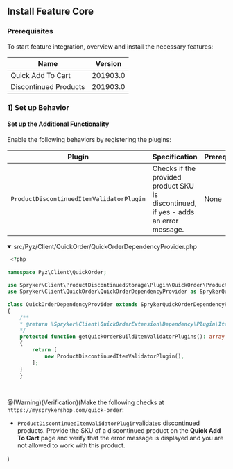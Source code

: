 ## Install Feature Core
### Prerequisites
To start feature integration, overview and install the necessary features:

|  Name|Version  |
| --- | --- |
|Quick Add To Cart  |201903.0  |
|Discontinued Products  |  201903.0|

### 1) Set up Behavior
#### Set up the Additional Functionality
Enable the following behaviors by registering the plugins:

|Plugin  |  Specification|  Prerequisites| Namespace |
| --- | --- | --- | --- |
| `ProductDiscontinuedItemValidatorPlugin` |Checks if the provided product SKU is discontinued, if yes - adds an error message.  | None | `Spryker\Client\ProductDiscontinuedStorage\Plugin\QuickOrder` |

<details open>
<summary> src/Pyz/Client/QuickOrder/QuickOrderDependencyProvider.php</summary>

```php
 <?php
 
namespace Pyz\Client\QuickOrder;
 
use Spryker\Client\ProductDiscontinuedStorage\Plugin\QuickOrder\ProductDiscontinuedItemValidatorPlugin;
use Spryker\Client\QuickOrder\QuickOrderDependencyProvider as SprykerQuickOrderDependencyProvider;
 
class QuickOrderDependencyProvider extends SprykerQuickOrderDependencyProvider
{
	/**
	* @return \Spryker\Client\QuickOrderExtension\Dependency\Plugin\ItemValidatorPluginInterface[]
	*/
	protected function getQuickOrderBuildItemValidatorPlugins(): array
	{
		return [
			new ProductDiscontinuedItemValidatorPlugin(),
		];
	}
    }
```

<br>
</details>

@(Warning)(Verification)(Make the following checks at `https://mysprykershop.com/quick-order`:<ul><li>`ProductDiscontinuedItemValidatorPlugin`validates discontinued products. Provide the SKU of a discontinued product on the **Quick Add To Cart** page and verify that the error message is displayed and you are not allowed to work with this product.</li></ul>)

<!-- Last review date: Mar 28, 2019 by Dmitry Lymarenko, Yuliia Boiko -->